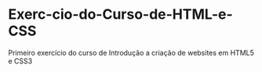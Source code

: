 # Exerc-cio-do-Curso-de-HTML-e-CSS
Primeiro exercício do curso de Introdução a criação de websites em HTML5 e CSS3 

